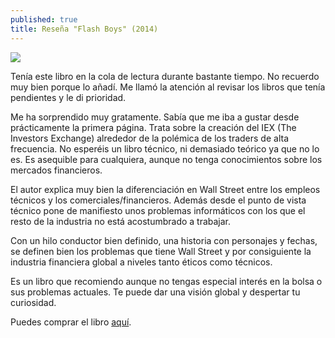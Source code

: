 ```yaml
---
published: true
title: Reseña "Flash Boys" (2014)
---
```

![](http://i.imgur.com/HUYVp69.jpg)

Tenía este libro en la cola de lectura durante bastante tiempo. No recuerdo muy bien porque lo añadí. Me llamó la atención al revisar los libros que tenía pendientes y le di prioridad.

Me ha sorprendido muy gratamente. Sabía que me iba a gustar desde prácticamente la primera página. Trata sobre la creación del IEX (The Investors Exchange) alrededor de la polémica de los traders de alta frecuencia. No esperéis un libro técnico, ni demasiado teórico ya que no lo es. Es asequible para cualquiera, aunque no tenga conocimientos sobre los mercados financieros.

El autor explica muy bien la diferenciación en Wall Street entre los empleos técnicos y los comerciales/financieros. Además desde el punto de vista técnico pone de manifiesto unos problemas informáticos con los que el resto de la industria no está acostumbrado a trabajar. 

Con un hilo conductor bien definido, una historia con personajes y fechas, se definen bien los problemas que tiene Wall Street y por consiguiente la industria financiera global a niveles tanto éticos como técnicos.

Es un libro que recomiendo aunque no tengas especial interés en la bolsa o sus problemas actuales. Te puede dar una visión global y despertar tu curiosidad.

Puedes comprar el libro [aquí](https://www.amazon.es/dp/B00O4CWH38).